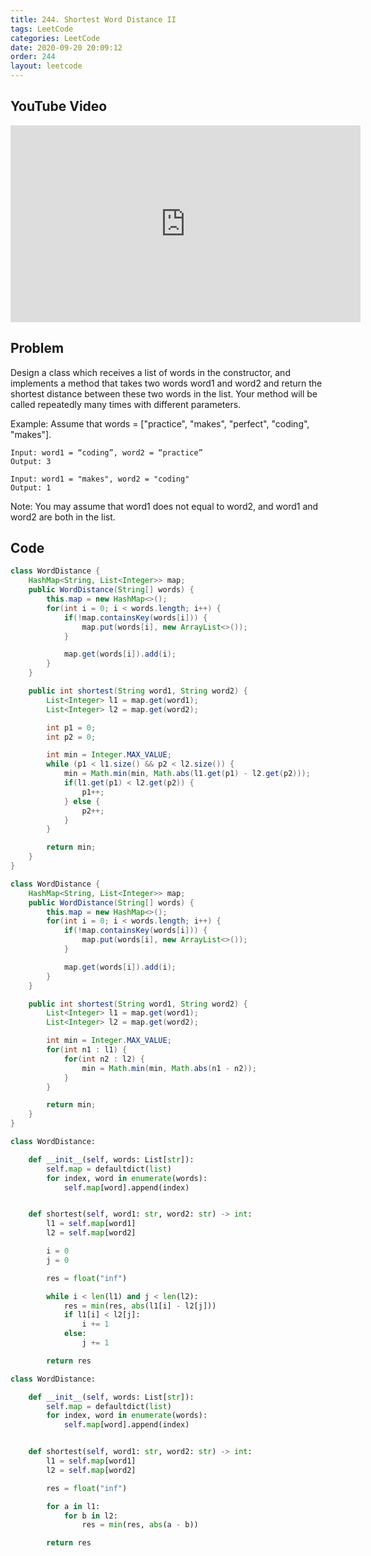 ```yaml
---
title: 244. Shortest Word Distance II
tags: LeetCode
categories: LeetCode
date: 2020-09-20 20:09:12
order: 244
layout: leetcode
---
```


## YouTube Video

<iframe width="560" height="315" src="https://www.youtube.com/embed/3noJKN-2a2I" frameborder="0" allow="accelerometer; autoplay; clipboard-write; encrypted-media; gyroscope; picture-in-picture" allowfullscreen></iframe>

## Problem

Design a class which receives a list of words in the constructor, and implements a method that takes two words word1 and word2 and return the shortest distance between these two words in the list. Your method will be called repeatedly many times with different parameters.

Example:
Assume that words = ["practice", "makes", "perfect", "coding", "makes"].

```
Input: word1 = “coding”, word2 = “practice”
Output: 3
```

```
Input: word1 = "makes", word2 = "coding"
Output: 1
```

Note:
You may assume that word1 does not equal to word2, and word1 and word2 are both in the list.

## Code

```java
class WordDistance {
    HashMap<String, List<Integer>> map;
    public WordDistance(String[] words) {
        this.map = new HashMap<>();
        for(int i = 0; i < words.length; i++) {
            if(!map.containsKey(words[i])) {
                map.put(words[i], new ArrayList<>());
            }

            map.get(words[i]).add(i);
        }
    }

    public int shortest(String word1, String word2) {
        List<Integer> l1 = map.get(word1);
        List<Integer> l2 = map.get(word2);

        int p1 = 0;
        int p2 = 0;

        int min = Integer.MAX_VALUE;
        while (p1 < l1.size() && p2 < l2.size()) {
            min = Math.min(min, Math.abs(l1.get(p1) - l2.get(p2)));
            if(l1.get(p1) < l2.get(p2)) {
                p1++;
            } else {
                p2++;
            }
        }

        return min;
    }
}
```

```java
class WordDistance {
    HashMap<String, List<Integer>> map;
    public WordDistance(String[] words) {
        this.map = new HashMap<>();
        for(int i = 0; i < words.length; i++) {
            if(!map.containsKey(words[i])) {
                map.put(words[i], new ArrayList<>());
            }

            map.get(words[i]).add(i);
        }
    }

    public int shortest(String word1, String word2) {
        List<Integer> l1 = map.get(word1);
        List<Integer> l2 = map.get(word2);

        int min = Integer.MAX_VALUE;
        for(int n1 : l1) {
            for(int n2 : l2) {
                min = Math.min(min, Math.abs(n1 - n2));
            }
        }

        return min;
    }
}
```

```python
class WordDistance:

    def __init__(self, words: List[str]):
        self.map = defaultdict(list)
        for index, word in enumerate(words):
            self.map[word].append(index)


    def shortest(self, word1: str, word2: str) -> int:
        l1 = self.map[word1]
        l2 = self.map[word2]

        i = 0
        j = 0

        res = float("inf")

        while i < len(l1) and j < len(l2):
            res = min(res, abs(l1[i] - l2[j]))
            if l1[i] < l2[j]:
                i += 1
            else:
                j += 1

        return res
```

```python
class WordDistance:

    def __init__(self, words: List[str]):
        self.map = defaultdict(list)
        for index, word in enumerate(words):
            self.map[word].append(index)


    def shortest(self, word1: str, word2: str) -> int:
        l1 = self.map[word1]
        l2 = self.map[word2]

        res = float("inf")

        for a in l1:
            for b in l2:
                res = min(res, abs(a - b))

        return res
```
